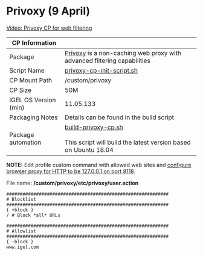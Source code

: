 # Privoxy (9 April)

[Video: Privoxy CP for web filtering](https://github.com/IGEL-Community/IGEL-Custom-Partitions/blob/master/utils/videos/220409-Privoxy-CP.mp4?raw=true)

|  CP Information |            |
|-----------------|------------|
| Package | [Privoxy](https://www.privoxy.org/) is a non-caching web proxy with advanced filtering capabilities |
| Script Name | [privoxy-cp-init-script.sh](build/privoxy-cp-init-script.sh) |
| CP Mount Path | /custom/privoxy |
| CP Size | 50M |
| IGEL OS Version (min) | 11.05.133 |
| Packaging Notes | Details can be found in the build script |
| Package automation | [build-privoxy-cp.sh](build/build-privoxy-cp.sh) <br /><br /> This script will build the latest version based on Ubuntu 18.04 |

**NOTE:** Edit profile custom command with allowed web sites and [configure browser proxy for HTTP to be 127.0.0.1 on port 8118](https://kb.igel.com/igelos-11.07/en/proxy-57334636.html).

File name: **/custom/privoxy/etc/privoxy/user.action**

```
############################################################
# Blocklist
############################################################
{ +block }
/ # Block *all* URLs

############################################################
# Allowlist
############################################################
{ -block }
www.igel.com
  ```
